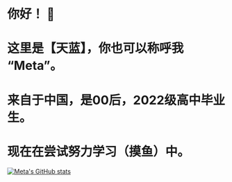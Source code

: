 # 你好！ 👋
# 这里是【天蓝】，你也可以称呼我 “Meta”。
# 来自于中国，是00后，2022级高中毕业生。
# 现在在尝试努力学习（摸鱼）中。

[![Meta's GitHub stats](https://github-readme-stats.vercel.app/api?username=MetallicAllex)](https://github.com/anuraghazra/github-readme-stats)

<!--
**MetallicAllex/metallicallex** is a ✨ _special_ ✨ repository because its `README.md` (this file) appears on your GitHub profile.

Here are some ideas to get you started:

- 🔭 I’m currently working on ...
- 🌱 I’m currently learning ...
- 👯 I’m looking to collaborate on ...
- 🤔 I’m looking for help with ...
- 💬 Ask me about ...
- 📫 How to reach me: ...
- 😄 Pronouns: ...
- ⚡ Fun fact: ...
-->
